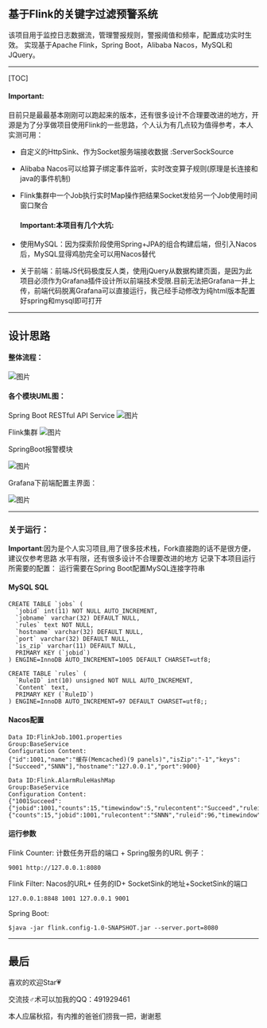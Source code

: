 ## 基于Flink的关键字过滤预警系统
该项目用于监控日志数据流，管理警报规则，警报阈值和频率，配置成功实时生效。
实现基于Apache Flink，Spring Boot，Alibaba Nacos，MySQL和JQuery。

------

[TOC]

#### **Important**: 
目前只是最最基本刚刚可以跑起来的版本，还有很多设计不合理要改进的地方，开源是为了分享做项目使用Flink的一些思路，个人认为有几点较为值得参考，本人实测可用：

- 自定义的HttpSink、作为Socket服务端接收数据 :ServerSockSource

- Alibaba Nacos可以给算子绑定事件监听，实时改变算子规则(原理是长连接和java的事件机制)

- Flink集群中一个Job执行实时Map操作把结果Socket发给另一个Job使用时间窗口聚合

  #### **Important**:本项目有几个大坑:
- 使用MySQL：因为探索阶段使用Spring+JPA的组合构建后端，但引入Nacos后，MySQL显得鸡肋完全可以用Nacos替代

- 关于前端：前端JS代码极度反人类，使用jQuery从数据构建页面，是因为此项目必须作为Grafana插件设计所以前端技术受限.目前无法把Grafana一并上传，前端代码脱离Grafana可以直接运行，我己经手动修改为纯html版本配置好spring和mysql即可打开

------

## 设计思路
#### 整体流程：
![图片](https://i.loli.net/2019/08/19/oE5ByLQOkhPApzb.png)

#### 各个模块UML图：
Spring Boot RESTful API Service
![图片](https://i.loli.net/2019/08/19/iVcxB1eoYCJsvld.png)

Flink集群
![图片](https://i.loli.net/2019/08/19/jNbg4MsGIhzJlVd.png)

SpringBoot报警模块

![图片](https://i.loli.net/2019/08/19/Z8Mwfvd6xcgVozR.png)

Grafana下前端配置主界面：

![图片](https://i.loli.net/2019/08/19/yQRvPqnGgZulNbE.jpg)



-----

### 关于运行：

**Important**:因为是个人实习项目,用了很多技术栈，Fork直接跑的话不是很方便，建议仅参考思路
水平有限，还有很多设计不合理要改进的地方
记录下本项目运行所需要的配置：
运行需要在Spring Boot配置MySQL连接字符串

#### MySQL SQL
```
CREATE TABLE `jobs` (
  `jobid` int(11) NOT NULL AUTO_INCREMENT,
  `jobname` varchar(32) DEFAULT NULL,
  `rules` text NOT NULL,
  `hostname` varchar(32) DEFAULT NULL,
  `port` varchar(32) DEFAULT NULL,
  `is_zip` varchar(11) DEFAULT NULL,
  PRIMARY KEY (`jobid`)
) ENGINE=InnoDB AUTO_INCREMENT=1005 DEFAULT CHARSET=utf8;

CREATE TABLE `rules` (
  `RuleID` int(10) unsigned NOT NULL AUTO_INCREMENT,
  `Content` text,
  PRIMARY KEY (`RuleID`)
) ENGINE=InnoDB AUTO_INCREMENT=97 DEFAULT CHARSET=utf8;;

```
#### Nacos配置
```
Data ID:FlinkJob.1001.properties
Group:BaseService
Configuration Content:
{"id":1001,"name":"缓存(Memcached)(9 panels)","isZip":"-1","keys":["Succeed","SNNN"],"hostname":"127.0.0.1","port":9000}
```
```
Data ID:Flink.AlarmRuleHashMap
Group:BaseService
Configuration Content:
{"1001Succeed":{"jobid":1001,"counts":15,"timewindow":5,"rulecontent":"Succeed","ruleid":91},"1001SNNN":{"counts":15,"jobid":1001,"rulecontent":"SNNN","ruleid":96,"timewindow":5}}
```
#### 运行参数
Flink Counter:
计数任务开启的端口 + Spring服务的URL
例子：
```
9001 http://127.0.0.1:8080
```
Flink Filter:
Nacos的URL+ 任务的ID+ SocketSink的地址+SocketSink的端口
```
127.0.0.1:8848 1001 127.0.0.1 9001
```
Spring Boot:
```
$java -jar flink.config-1.0-SNAPSHOT.jar --server.port=8080
```
-------

## 最后

喜欢的欢迎Star💗

交流技♂术可以加我的QQ：491929461

本人应届秋招，有内推的爸爸们捞我一把，谢谢惹



